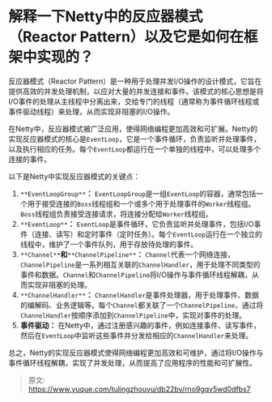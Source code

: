 # 解释一下Netty中的反应器模式（Reactor Pattern）以及它是如何在框架中实现的？

反应器模式（Reactor Pattern）是一种用于处理并发I/O操作的设计模式，它旨在提供高效的并发处理机制，以应对大量的并发连接和事件。该模式的核心思想是将I/O事件的处理从主线程中分离出来，交给专门的线程（通常称为事件循环线程或事件驱动线程）来处理，从而实现非阻塞的I/O操作。

在Netty中，反应器模式被广泛应用，使得网络编程更加高效和可扩展。Netty的实现反应器模式的核心是`EventLoop`，它是一个事件循环，负责监听并处理事件，以及执行相应的任务。每个`EventLoop`都运行在一个单独的线程中，可以处理多个连接的事件。

以下是Netty中实现反应器模式的关键点：

1.  `**EventLoopGroup**`**：** `EventLoopGroup`是一组`EventLoop`的容器，通常包括一个用于接受连接的`Boss`线程组和一个或多个用于处理事件的`Worker`线程组。`Boss`线程组负责接受连接请求，将连接分配给`Worker`线程组。 
2.  `**EventLoop**`**：** `EventLoop`是事件循环，它负责监听并处理事件，包括I/O事件（连接、读写）和定时事件（定时任务）。每个`EventLoop`运行在一个独立的线程中，维护了一个事件队列，用于存放待处理的事件。 
3.  `**Channel**`**和**`**ChannelPipeline**`**：** `Channel`代表一个网络连接，`ChannelPipeline`是一系列相互关联的`ChannelHandler`，用于处理不同类型的事件和数据。`Channel`和`ChannelPipeline`将I/O操作与事件循环线程解耦，从而实现非阻塞的处理。 
4.  `**ChannelHandler**`**：** `ChannelHandler`是事件处理器，用于处理事件、数据的编解码、业务逻辑等。每个`Channel`都关联了一个`ChannelPipeline`，通过将`ChannelHandler`按顺序添加到`ChannelPipeline`中，实现对事件的处理。 
5.  **事件驱动：** 在Netty中，通过注册感兴趣的事件，例如连接事件、读写事件，然后在`EventLoop`中监听这些事件并分发给相应的`ChannelHandler`来处理。 

总之，Netty的实现反应器模式使得网络编程更加高效和可维护，通过将I/O操作与事件循环线程解耦，实现了并发处理，从而提高了应用程序的性能和可扩展性。


> 原文: <https://www.yuque.com/tulingzhouyu/db22bv/rno9gqv5wd0dfbs7>